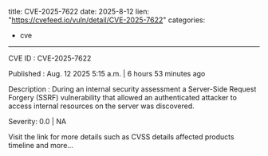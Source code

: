  
title: CVE-2025-7622
date: 2025-8-12
lien: "https://cvefeed.io/vuln/detail/CVE-2025-7622"
categories:
  - cve
---

CVE ID : CVE-2025-7622

Published :  Aug. 12
2025
5:15 a.m. | 6 hours
53 minutes ago

Description : During an internal security assessment
a Server-Side Request Forgery (SSRF) vulnerability that allowed an authenticated attacker to access internal resources on the server was discovered.

Severity: 0.0 | NA

Visit the link for more details
such as CVSS details
affected products
timeline
and more...
